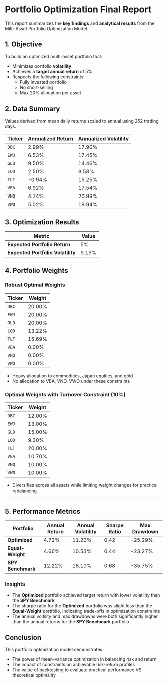 # Portfolio Optimization Final Report

This report summarizes the **key findings** and **analytical results** from the Milti-Asset Portfolio Optimization Model.

## 1. Objective

To build an optimized multi-asset portfolio that:

- Minimizes portfolio **volatility**
- Achieves a **target annual return** of 5%
- Respects the following constraints:
  - Fully invested portfolio
  - No short-selling
  - Max 20% allocation per asset
 
## 2. Data Summary

Values derived from mean daily returns scaled to annual using 252 trading days. 

| Ticker | Annualized Return | Annualized Volatility |
| ------ | ----------------- | --------------------- |
| `DBC` | 2.99% | 17.90% |
| `EWJ` | 6.53% | 17.45% |
| `GLD` | 9.50% | 14.46% |
| `LQD` | 2.50% | 8.58% |
| `TLT` | -0.94% | 15.25% |
| `VEA` | 6.92% | 17.54% |
| `VNQ` | 4.74% | 20.99% |
| `VWO` | 5.02% | 19.94% |

## 3. Optimization Results

| Metric | Value |
| ------ | ----- |
| **Expected Portfolio Return** | 5% |
| **Expected Portfolio Volatility** | 9.19% |

## 4. Portfolio Weights

### Robust Optimal Weights

| Ticker | Weight |
| ------ | ------ |
| `DBC` | 20.00% |
| `EWJ` | 20.00% |
| `GLD` | 20.00% |
| `LQD` | 13.22% |
| `TLT` | 15.69% |
| `VEA` | 0.00% |
| `VNQ` | 0.00% |
| `VWO` | 0.00% |

- Heavy allocation to commodities, Japan equities, and gold
- No allocation to VEA, VNQ, VWO under these constraints

### Optimal Weights with Turnover Constraint (10%)

| Ticker | Weight |
| ------ | ------ |
| `DBC` | 12.00% |
| `EWJ` | 13.00% |
| `GLD` | 15.00% |
| `LQD` | 9.30% |
| `TLT` | 20.00% |
| `VEA` | 10.70% |
| `VNQ` | 10.00% |
| `VWO` | 10.00% |

- Diversifies across all assets while limiting weight changes for practical rebalancing

---

## 5. Performance Metrics 

| Portfolio | Annual Return | Annual Volatility | Sharpe Ratio | Max Drawdown |
| --------- | ------------- | ----------------- | ------------ | ------------ |
| **Optimized** | 4.72% | 11.20% | 0.42 | -25.29% |
| **Equal-Weight** | 4.66% | 10.53% | 0.44 | -23.27% |
| **SPY Benchmark** | 12.22% | 18.10% | 0.68 | -35.75% |

### Insights

- The **Optimized** portfolio achieved target return with lower volatility than the **SPY Benchmark**
- The sharpe ratio for the **Optimized** portfolio was slight less than the **Equal-Weight** portfolio, indicating trade-offs in optimization constraints
- The annual voltility and max drawdowns were both significantly higher than the annual returns for the **SPY Benchmark** portfolio

## Conclusion

This portfolio optimization model demonstrates:

- The power of mean-variance optimization in balancing risk and return
- The impact of constraints on achievable risk-return profiles
- The value of backtesting to evaluate practical performance VS theoretical optimality 
